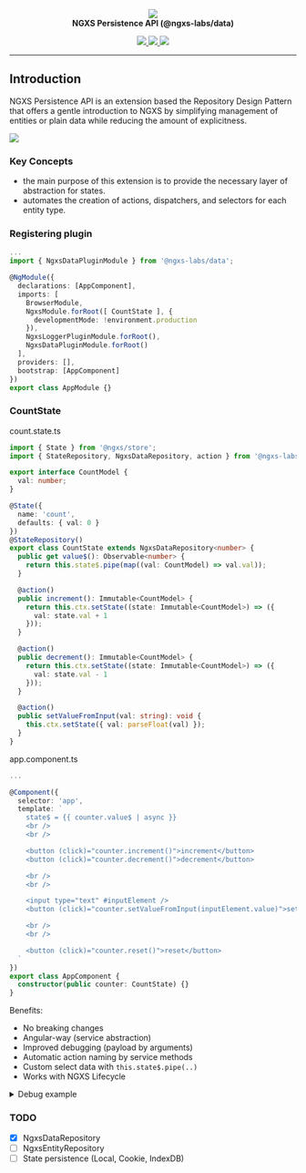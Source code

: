 <p align="center">
  <img src="https://raw.githubusercontent.com/ngxs/store/master/docs/assets/logo.png">
  <br />
  <b>NGXS Persistence API (@ngxs-labs/data)</b>
  <br />
</p>
  
<p align="center">
  
  <a href="https://travis-ci.org/ngxs-labs/data">
    <img src="https://travis-ci.org/ngxs-labs/data.svg?branch=master" />
  </a>
  <a href="https://badge.fury.io/js/%40ngxs-labs%2Fdata">
    <img src="https://badge.fury.io/js/%40ngxs-labs%2Fdata.svg" />
  </a>
  <a href="https://npm-stat.com/charts.html?package=%40ngxs-labs%2Fdata&from=2019-09-01">
    <img src="https://img.shields.io/npm/dt/@ngxs-labs/data.svg" />
  </a>
</p>

---

## Introduction

NGXS Persistence API is an extension based the Repository Design Pattern that offers a gentle introduction to NGXS by simplifying management of entities or plain data while reducing the amount of explicitness.

![](https://habrastorage.org/webt/jd/t4/wo/jdt4woihu-chhiwlqqd4eogpelu.png)

### Key Concepts

- the main purpose of this extension is to provide the necessary layer of abstraction for states.
- automates the creation of actions, dispatchers, and selectors for each entity type.

### Registering plugin

```ts
...
import { NgxsDataPluginModule } from '@ngxs-labs/data';

@NgModule({
  declarations: [AppComponent],
  imports: [
    BrowserModule,
    NgxsModule.forRoot([ CountState ], {
      developmentMode: !environment.production
    }),
    NgxsLoggerPluginModule.forRoot(),
    NgxsDataPluginModule.forRoot()
  ],
  providers: [],
  bootstrap: [AppComponent]
})
export class AppModule {}
```

### CountState

count.state.ts

```ts
import { State } from '@ngxs/store';
import { StateRepository, NgxsDataRepository, action } from '@ngxs-labs/data';

export interface CountModel {
  val: number;
}

@State({
  name: 'count',
  defaults: { val: 0 }
})
@StateRepository()
export class CountState extends NgxsDataRepository<number> {
  public get value$(): Observable<number> {
    return this.state$.pipe(map((val: CountModel) => val.val));
  }

  @action()
  public increment(): Immutable<CountModel> {
    return this.ctx.setState((state: Immutable<CountModel>) => ({
      val: state.val + 1
    }));
  }

  @action()
  public decrement(): Immutable<CountModel> {
    return this.ctx.setState((state: Immutable<CountModel>) => ({
      val: state.val - 1
    }));
  }

  @action()
  public setValueFromInput(val: string): void {
    this.ctx.setState({ val: parseFloat(val) });
  }
}
```

app.component.ts

```ts
...

@Component({
  selector: 'app',
  template: `
    state$ = {{ counter.value$ | async }}
    <br />
    <br />

    <button (click)="counter.increment()">increment</button>
    <button (click)="counter.decrement()">decrement</button>

    <br />
    <br />

    <input type="text" #inputElement />
    <button (click)="counter.setValueFromInput(inputElement.value)">setValueFromInput</button>

    <br />
    <br />

    <button (click)="counter.reset()">reset</button>
  `
})
export class AppComponent {
  constructor(public counter: CountState) {}
}
```

Benefits:

- No breaking changes
- Angular-way (service abstraction)
- Improved debugging (payload by arguments)
- Automatic action naming by service methods
- Custom select data with `this.state$.pipe(..)`
- Works with NGXS Lifecycle

<details>
<summary>Debug example</summary>
<div><br>
  
![](https://habrastorage.org/webt/hg/gz/92/hggz92co_9mvmk8rfqkxfud0bq8.png)

![](https://habrastorage.org/webt/60/7v/ja/607vja_6rkbxsnlfidusmv3263u.png)

<br>
</div>

</details>

### TODO

- [x] NgxsDataRepository<T>
- [ ] NgxsEntityRepository<T>
- [ ] State persistence (Local, Cookie, IndexDB)
